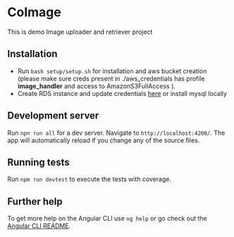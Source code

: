 # CoImage

This is demo Image uploader and retriever project

## Installation

- Run `bash setup/setup.sh` for installation and aws bucket creation (please make sure creds present in ./aws_credentials has profile **image_handler** and access to AmazonS3FullAccess ).
- Create RDS instance and update credentials [here](/server/config/dev.js) or install mysql locally

## Development server

Run `npn run all` for a dev server. Navigate to `http://localhost:4200/`. The app will automatically reload if you change any of the source files.

## Running tests

Run `npm run devtest` to execute the tests with coverage.

## Further help

To get more help on the Angular CLI use `ng help` or go check out the [Angular CLI README](https://github.com/angular/angular-cli/blob/master/README.md).
